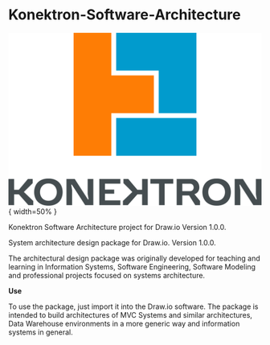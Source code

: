 # Konektron-Software-Architecture

![Konektron](https://raw.githubusercontent.com/ivamgf/Konektron-Software-Architecture/main/Logo.png){ width=50% }

Konektron Software Architecture project for Draw.io Version  1.0.0.

System architecture design package for Draw.io.
Version 1.0.0.

The architectural design package was originally developed for teaching and learning in Information Systems, Software Engineering, Software Modeling and professional projects focused on systems architecture.

**Use**

To use the package, just import it into the Draw.io software.
The package is intended to build architectures of MVC Systems and similar architectures, Data Warehouse environments in a more generic way and information systems in general.
